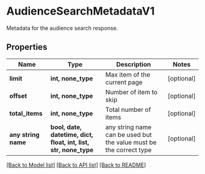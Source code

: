 # AudienceSearchMetadataV1

Metadata for the audience search response.

## Properties
Name | Type | Description | Notes
------------ | ------------- | ------------- | -------------
**limit** | **int, none_type** | Max item of the current page | [optional] 
**offset** | **int, none_type** | Number of item to skip | [optional] 
**total_items** | **int, none_type** | Total number of items | [optional] 
**any string name** | **bool, date, datetime, dict, float, int, list, str, none_type** | any string name can be used but the value must be the correct type | [optional]

[[Back to Model list]](../README.md#documentation-for-models) [[Back to API list]](../README.md#documentation-for-api-endpoints) [[Back to README]](../README.md)


